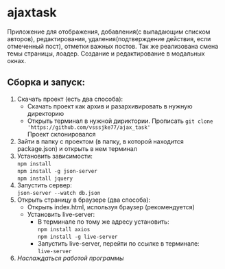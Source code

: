 # ajaxtask
Приложение для отображения, добавления(с выпадающим списком авторов), редактирования, удаления(подтверждение действия, если отмеченный пост), отметки важных постов. Так же реализована смена темы страницы, лоадер. Создание и редактирование в модальных окнах.
## Сборка и запуск:
1. Скачать проект (есть два способа):
   - Скачать проект как архив и разархивировать в нужную директорию
   - Открыть терминал в нужной дириктории. Прописать `git clone 'https://github.com/vsssjke77/ajax_task'` <br> Проект склонировался
2. Зайти в папку с проектом (в папку, в которой находится package.json) и открыть в нем терминал
3. Установить зависимости:<br>
   `npm install` <br> `npm install -g json-server` <br> `npm install jquery`
4. Запустить сервер:<br>
   `json-server --watch db.json`
5. Открыть страницу в браузере (два способа):
   - Открыть index.html, используя браузер (рекомендуется)
   - Установить live-server:
       - В терминале по тому же адресу установить:<br>
         `npm install axios` <br> `npm install -g live-server`
       - Запустить live-server, перейти по ссылке в терминале:<br>
         `live-server`<br>
6. *Наслаждаться работой программы*
     
